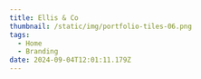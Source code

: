 ```yaml
---
title: Ellis & Co
thumbnail: /static/img/portfolio-tiles-06.png
tags:
  - Home
  - Branding
date: 2024-09-04T12:01:11.179Z
---
```

